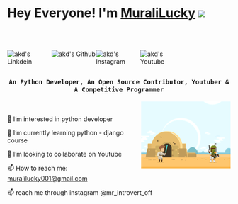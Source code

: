 # Hey Everyone! I'm [MuraliLucky](https://github.com/Murali404) <img src="https://github.com/himanshusharma89/himanshusharma89/blob/master/Hi.gif" width="25px">

<br><br>

<a href="https://www.linkedin.com/in/pandiri-murali-63426220a">

<img align="left" alt="akd's Linkdein" width="100px" src="https://img.shields.io/badge/Linkedin-0A66C2?style=for-the-badge&logo=Linkedin&logoColor=white" />

</a>

<a href="https://github.com/murali404">

<img align="left" alt="akd's Github" width="100px" src="https://img.shields.io/badge/Github-181717?style=for-the-badge&logo=Github&logoColor=white" />

</a>

<a href="https://instagram.com/mr_introvert_off?igshid=ZDdkNTZiNTM=">

<img align="left" alt="akd's Instagram" width="100px" src="https://img.shields.io/badge/Instagram-E4405F?style=for-the-badge&logo=instagram&logoColor=white" />

</a>

<a href="https://youtube.com/@muralilucky4700">

<img align="left" alt="akd's Youtube" width="100px" src="https://img.shields.io/badge/YouTube-FF0000?style=for-the-badge&logo=YouTube&logoColor=white" />

</a>

<br><br>

## <p align="center"><h4 align="center"><samp> An Python Developer, An Open Source Contributor, Youtuber  & A Competitive Programmer </samp></h4></p>

<div>

<img align="right" src="https://github.com/amandewatnitrr/amandewatnitrr/blob/main/terminal.gif" width="40%"/>

<br>

👀 I’m interested in python developer

🌱 I’m currently learning python - django course

👯 I’m looking to collaborate on Youtube

📫 How to reach me: muralilucky001@gmail.com

📫 reach me through instagram @mr_introvert_off

<br>

</div>



<!---
Murali404/Murali404 is a ✨ special ✨ repository because its `README.md` (this file) appears on your GitHub profile.
You can click the Preview link to take a look at your changes.
--->
